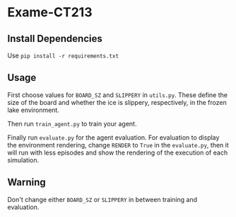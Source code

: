 # Exame-CT213

## Install Dependencies

Use `pip install -r requirements.txt`

## Usage

First choose values for `BOARD_SZ` and `SLIPPERY` in `utils.py`. These define the size of the board and whether the ice is slippery, respectively, in the frozen lake environment.

Then run `train_agent.py` to train your agent.

Finally run `evaluate.py` for the agent evaluation.  For evaluation to display the environment rendering, change `RENDER` to `True` in the `evaluate.py`, then it will run with less episodes and show the rendering of the execution of each simulation.

## Warning

Don't change either `BOARD_SZ` or `SLIPPERY` in between training and evaluation.
